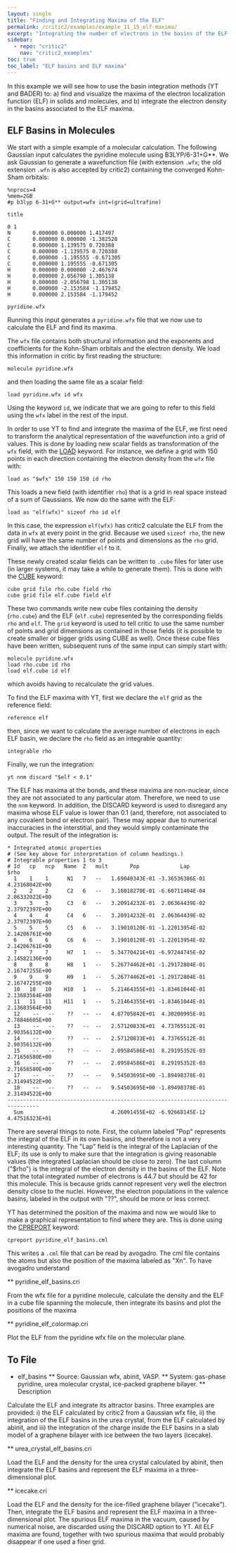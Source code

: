 ```yaml
---
layout: single
title: "Finding and Integrating Maxima of the ELF"
permalink: /critic2/examples/example_11_15_elf-maxima/
excerpt: "Integrating the number of electrons in the basins of the ELF and finding the ELF maxima with YT or BADER"
sidebar:
  - repo: "critic2"
    nav: "critic2_examples"
toc: true
toc_label: "ELF basins and ELF maxima"
---
```


In this example we will see how to use the basin integration methods
(YT and BADER) to: a) find and visualize the maxima of the electron
localization function (ELF) in solids and molecules, and b) integrate
the electron density in the basins associated to the ELF maxima.

## ELF Basins in Molecules

We start with a simple example of a molecular calculation. The
following Gaussian input calculates the pyridine molecule using
B3LYP/6-31+G**. We ask Gaussian to generate a wavefunction file (with
extension `.wfx`; the old extension `.wfn` is also accepted by
critic2) containing the converged Kohn-Sham orbitals:
~~~
%nprocs=4
%mem=2GB
#p b3lyp 6-31+G** output=wfx int=(grid=ultrafine)
 
title
 
0 1
N       0.000000 0.000000 1.417497
C       0.000000 0.000000 -1.382528
C       0.000000 1.139575 0.720388
C       0.000000 -1.139575 0.720388
C       0.000000 -1.195555 -0.671305
C       0.000000 1.195555 -0.671305
H       0.000000 0.000000 -2.467674
H       0.000000 2.056798 1.305138
H       0.000000 -2.056798 1.305138
H       0.000000 -2.153584 -1.179452
H       0.000000 2.153584 -1.179452

pyridine.wfx

~~~
Running this input generates a `pyridine.wfx` file that we now use to
calculate the ELF and find its maxima.

The `wfx` file contains both structural information and the exponents
and coefficients for the Kohn-Sham orbitals and the electron
density. We load this information in critic by first reading the
structure:
~~~
molecule pyridine.wfx
~~~
and then loading the same file as a scalar field:
~~~
load pyridine.wfx id wfx
~~~
Using the keyword `id`, we indicate that we are going to refer to this
field using the `wfx` label in the rest of the input.

In order to use YT to find and integrate the maxima of the ELF, we
first need to transform the analytical representation of the
wavefunction into a grid of values. This is done by loading new scalar
fields as transformation of the `wfx` field, with the
[LOAD](/critic2/manual/fields/#c2-load) keyword. For instance, we
define a grid with 150 points in each direction containing the
electron density from the `wfx` file with:
~~~
load as "$wfx" 150 150 150 id rho
~~~
This loads a new field (with identifier `rho`) that is a grid in real
space instead of a sum of Gaussians. We now do the same with the ELF:
~~~
load as "elf(wfx)" sizeof rho id elf
~~~
In this case, the expression `elf(wfx)` has critic2 calculate the ELF
from the data in `wfx` at every point in the grid. Because we used
`sizeof rho`, the new grid will have the same number of points and
dimensions as the `rho` grid. Finally, we attach the identifier `elf`
to it.

These newly created scalar fields can be written to `.cube` files for
later use (in larger systems, it may take a while to generate
them). This is done with the [CUBE](/critic2/manual/graphics/#c2-cube)
keyword:
~~~
cube grid file rho.cube field rho
cube grid file elf.cube field elf
~~~
These two commands write new cube files containing the density
(`rho.cube`) and the ELF (`elf.cube`) represented by the corresponding
fields `rho` and `elf`. The `grid` keyword is used to tell critic to
use the same number of points and grid dimensions as contained in
those fields (it is possible to create smaller or bigger grids using
CUBE as well). Once these cube files have been written, subsequent
runs of the same input can simply start with:
~~~
molecule pyridine.wfx
load rho.cube id rho
load elf.cube id elf
~~~
which avoids having to recalculate the grid values.

To find the ELF maxima with YT, first we declare the `elf` grid as the
reference field:
~~~
reference elf
~~~
then, since we want to calculate the average number of electrons in
each ELF basin, we declare the `rho` field as an integrable quantity:
~~~
integrable rho
~~~
Finally, we run the integration:
~~~
yt nnm discard "$elf < 0.1"
~~~
The ELF has maxima at the bonds, and these maxima are non-nuclear,
since they are not associated to any particular atom. Therefore, we
need to use the `nnm` keyword. In addition, the DISCARD keyword is
used to disregard any maxima whose ELF value is lower than 0.1 (and,
therefore, not associated to any covalent bond or electron
pair). These may appear due to numerical inaccuracies in the
interstitial, and they would simply contaminate the output. The result
of the integration is:
~~~
* Integrated atomic properties
# (See key above for interpretation of column headings.)
# Integrable properties 1 to 3
# Id   cp   ncp   Name  Z   mult       Pop             Lap            $rho
  1    1    1      N1   7   --   1.69040343E-01 -3.36536386E-01  4.23168042E+00
  2    2    2      C2   6   --   3.16018270E-01 -6.60711404E-04  2.06332022E+00
  3    3    3      C3   6   --   3.20914232E-01  2.06364439E-02  2.37972397E+00
  4    4    4      C4   6   --   3.20914232E-01  2.06364439E-02  2.37972397E+00
  5    5    5      C5   6   --   3.19010120E-01 -1.22013954E-02  2.14206761E+00
  6    6    6      C6   6   --   3.19010120E-01 -1.22013954E-02  2.14206761E+00
  7    7    7      H7   1   --   5.34770421E+01 -6.97244745E-02  2.14582136E+00
  8    8    8      H8   1   --   5.26774462E+01 -1.29172804E-01  2.16747255E+00
  9    9    9      H9   1   --   5.26774462E+01 -1.29172804E-01  2.16747255E+00
  10   10   10    H10   1   --   5.21464355E+01 -1.83461044E-01  2.13683564E+00
  11   11   11    H11   1   --   5.21464355E+01 -1.83461044E-01  2.13683564E+00
  12    --   --    ??   --  --   4.87705842E+01  4.30200995E-01  2.78846605E+00
  13    --   --    ??   --  --   2.57120833E+01  4.73765512E-01  2.90356132E+00
  14    --   --    ??   --  --   2.57120833E+01  4.73765512E-01  2.90356132E+00
  15    --   --    ??   --  --   2.09584586E+01  8.29195352E-03  2.71656580E+00
  16    --   --    ??   --  --   2.09584586E+01  8.29195352E-03  2.71656580E+00
  17    --   --    ??   --  --   9.54503695E+00 -1.89498378E-01  2.31494522E+00
  18    --   --    ??   --  --   9.54503695E+00 -1.89498378E-01  2.31494522E+00
--------------------------------------------------------------------------------
  Sum                            4.26091455E+02 -6.92668145E-12  4.47516323E+01
~~~
There are several things to note. First, the column labeled "Pop"
represents the integral of the ELF in its own basins, and therefore
is not a very interesting quantity. The "Lap" field is the integral of
the Laplacian of the ELF; its use is only to make sure that the
integration is giving reasonable values (the integrated Laplacian
should be close to zero). The last column ("$rho") is the integral of
the electron density in the basins of the ELF. Note that the total
integrated number of electrons is 44.7 but should be 42 for this
molecule. This is because grids cannot represent very well the
electron density close to the nuclei. However, the electron
populations in the valence basins, labeled in the output with "??",
should be more or less correct.

YT has determined the position of the maxima and now we would like to
make a graphical representation to find where they are. This is done
using the [CPREPORT](/critic2/manual/cpsearch/#c2-cpreport) keyword:
~~~
cpreport pyridine_elf_basins.cml
~~~
This writes a `.cml` file that can be read by avogadro. The cml file
contains the atoms but also the position of the maxima labeled as
"Xn". To have avogadro understand


** pyridine_elf_basins.cri

From the wfx file for a pyridine molecule, calculate the density and
the ELF in a cube file spanning the molecule, then integrate its
basins and plot the positions of the maxima

** pyridine_elf_colormap.cri

Plot the ELF from the pyridine wfx file on the molecular plane.



## To File

* elf_basins
** Source: Gaussian wfx, abinit, VASP.
** System: gas-phase pyridine, urea molecular crystal, ice-packed graphene bilayer.
** Description

Calculate the ELF and integrate its attractor basins. Three examples
are provided: i) the ELF calculated by critic2 from a Gaussian wfx
file, ii) the integration of the ELF basins in the urea crystal, from the
ELF calculated by abinit, and iii) the integration of the charge
inside the ELF basins in a slab model of a graphene bilayer with
ice between the two layers (icecake).

** urea_crystal_elf_basins.cri

Load the ELF and the density for the urea crystal calculated by
abinit, then integrate the ELF basins and represent the ELF maxima in
a three-dimensional plot.

** icecake.cri

Load the ELF and the density for the ice-filled graphene bilayer
("icecake"). Then, integrate the ELF basins and represent the ELF
maxima in a three-dimensional plot. The spurious ELF maxima in the
vacuum, caused by numerical noise, are discarded using the DISCARD
option to YT. All ELF maxima are found, together with two spurious
maxima that would probably disappear if one used a finer grid.

